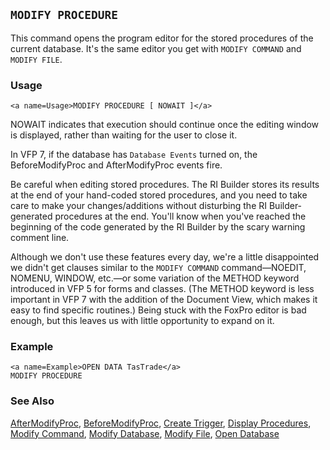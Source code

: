 ## <a name=Title>`MODIFY PROCEDURE`</a>
<a name=Introduction>This command opens the program editor for the stored procedures of the current database. It's the same editor you get with `MODIFY COMMAND` and `MODIFY FILE`.</a>
### Usage

```foxpro
<a name=Usage>MODIFY PROCEDURE [ NOWAIT ]</a>
```
<a name=Body>NOWAIT indicates that execution should continue once the editing window is displayed, rather than waiting for the user to close it.</a>

In VFP 7, if the database has `Database Events` turned on, the BeforeModifyProc and AfterModifyProc events fire.

Be careful when editing stored procedures. The RI Builder stores its results at the end of your hand-coded stored procedures, and you need to take care to make your changes/additions without disturbing the RI Builder-generated procedures at the end. You'll know when you've reached the beginning of the code generated by the RI Builder by the scary warning comment line.

Although we don't use these features every day, we're a little disappointed we didn't get clauses similar to the `MODIFY COMMAND` command&mdash;NOEDIT, NOMENU, WINDOW, etc.&mdash;or some variation of the METHOD keyword introduced in VFP 5 for forms and classes. (The METHOD keyword is less important in VFP 7 with the addition of the Document View, which makes it easy to find specific routines.) Being stuck with the FoxPro editor is bad enough, but this leaves us with little opportunity to expand on it.
### Example

```foxpro
<a name=Example>OPEN DATA TasTrade</a>
MODIFY PROCEDURE
```

### See Also

[AfterModifyProc](s4g836.md), [BeforeModifyProc](s4g836.md), [Create Trigger](s4g346.md), [Display Procedures](s4g431.md), [Modify Command](s4g167.md), [Modify Database](s4g320.md), [Modify File](s4g167.md), [Open Database](s4g316.md)